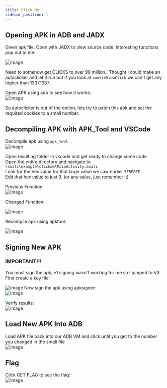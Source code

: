 ```yaml
---
title: Click Me
sidebar_position: 1
---
```


## Opening APK in ADB and JADX

Given apk file. Open with JADX to view source code. Interesting functions pop out to me:  

![image](/img/CTFs/NahamCon_2022/jadx_function.png)

Need to somehow get CLICKS to over 99 million.. Thought I could make an autoclicker and let it run but if you look at `cookieViewClick` we can't get any higher than 13371337.  

Open APK using adb to see how it works:  
![image](/img/CTFs/NahamCon_2022/cookie_final.png)


So autoclicker is out of the option, lets try to patch this apk and set the required cookies to a small number.  

## Decompiling APK with APK_Tool and VSCode

Decompile apk using `apk_tool`   
![image](/img/CTFs/NahamCon_2022/apk_open.png) 

Open resulting folder in vscode and get ready to change some code  
Open the entire directory and navigate to `\smali\example\clickme\MainActivity.smali`  
Look for the hex value for that large value we saw earlier `5F5E0FF`  
Edit that hex value to just 9. (or any value, just remember it)  

Previous Function:  
![image](/img/CTFs/NahamCon_2022/original_func.png)  


Changed Function:  

![image](/img/CTFs/NahamCon_2022/new_func.png)  

Recompile apk using apktool:  

![image](/img/CTFs/NahamCon_2022/apk_compile.png)  

## Signing New APK
### IMPORTANT!!!

You must sign the apk, v1 signing wasn't working for me so I jumped to V3  
First create a key file:  

![image](/img/CTFs/NahamCon_2022/creating_key.png)
Now sign the apk using apksigner:  
![image](/img/CTFs/NahamCon_2022/signing_apk.png)  

Verify results:  
![image](/img/CTFs/NahamCon_2022/verifying_signing.png)  

## Load New APK Into ADB

Load APK file back into our ADB VM and click until you get to the number you changed in the smali file  
![image](/img/CTFs/NahamCon_2022/cookie_final.png)  

## Flag
Click GET FLAG to see the flag:  
![image](/img/CTFs/NahamCon_2022/flag.png)  